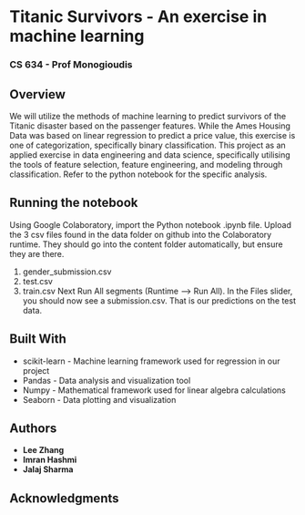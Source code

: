 # Titanic Survivors - An exercise in machine learning
### CS 634 - Prof Monogioudis

## Overview
We will utilize the methods of machine learning to predict survivors of the Titanic disaster based on the passenger features. While the Ames Housing Data was based on linear regression to predict a price value, this exercise is one of categorization, specifically binary classification. This project as an applied exercise in data engineering and data science, specifically utilising the tools of feature selection, feature engineering, and modeling through classification. Refer to the python notebook for the specific analysis.

## Running the notebook

Using Google Colaboratory, import the Python notebook .ipynb file. Upload the 3 csv files found in the data folder on github into the Colaboratory runtime. They should go into the content folder automatically, but ensure they are there.
1) gender_submission.csv
2) test.csv
3) train.csv
Next Run All segments (Runtime --> Run All). In the Files slider, you should now see a submission.csv. That is our predictions on the test data. 

## Built With

* scikit-learn - Machine learning framework used for regression in our project
* Pandas - Data analysis and visualization tool
* Numpy - Mathematical framework used for linear algebra calculations
* Seaborn - Data plotting and visualization


## Authors

* **Lee Zhang**
* **Imran Hashmi**
* **Jalaj Sharma**

## Acknowledgments
